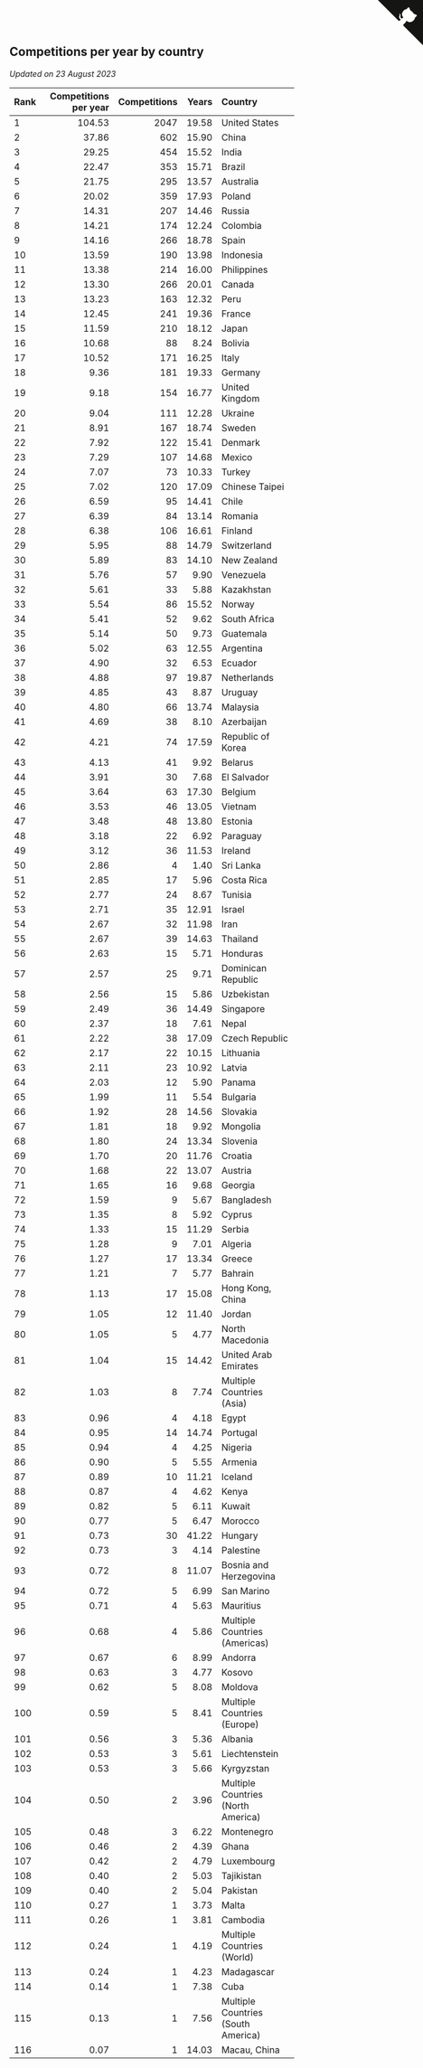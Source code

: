 ## Competitions per year by country

*Updated on 23 August 2023*

| Rank | Competitions per year | Competitions | Years | Country |
| :--- | ---: | ---: | ---: | :--- |
| 1 | 104.53 | 2047 | 19.58 | United States |
| 2 | 37.86 | 602 | 15.90 | China |
| 3 | 29.25 | 454 | 15.52 | India |
| 4 | 22.47 | 353 | 15.71 | Brazil |
| 5 | 21.75 | 295 | 13.57 | Australia |
| 6 | 20.02 | 359 | 17.93 | Poland |
| 7 | 14.31 | 207 | 14.46 | Russia |
| 8 | 14.21 | 174 | 12.24 | Colombia |
| 9 | 14.16 | 266 | 18.78 | Spain |
| 10 | 13.59 | 190 | 13.98 | Indonesia |
| 11 | 13.38 | 214 | 16.00 | Philippines |
| 12 | 13.30 | 266 | 20.01 | Canada |
| 13 | 13.23 | 163 | 12.32 | Peru |
| 14 | 12.45 | 241 | 19.36 | France |
| 15 | 11.59 | 210 | 18.12 | Japan |
| 16 | 10.68 | 88 | 8.24 | Bolivia |
| 17 | 10.52 | 171 | 16.25 | Italy |
| 18 | 9.36 | 181 | 19.33 | Germany |
| 19 | 9.18 | 154 | 16.77 | United Kingdom |
| 20 | 9.04 | 111 | 12.28 | Ukraine |
| 21 | 8.91 | 167 | 18.74 | Sweden |
| 22 | 7.92 | 122 | 15.41 | Denmark |
| 23 | 7.29 | 107 | 14.68 | Mexico |
| 24 | 7.07 | 73 | 10.33 | Turkey |
| 25 | 7.02 | 120 | 17.09 | Chinese Taipei |
| 26 | 6.59 | 95 | 14.41 | Chile |
| 27 | 6.39 | 84 | 13.14 | Romania |
| 28 | 6.38 | 106 | 16.61 | Finland |
| 29 | 5.95 | 88 | 14.79 | Switzerland |
| 30 | 5.89 | 83 | 14.10 | New Zealand |
| 31 | 5.76 | 57 | 9.90 | Venezuela |
| 32 | 5.61 | 33 | 5.88 | Kazakhstan |
| 33 | 5.54 | 86 | 15.52 | Norway |
| 34 | 5.41 | 52 | 9.62 | South Africa |
| 35 | 5.14 | 50 | 9.73 | Guatemala |
| 36 | 5.02 | 63 | 12.55 | Argentina |
| 37 | 4.90 | 32 | 6.53 | Ecuador |
| 38 | 4.88 | 97 | 19.87 | Netherlands |
| 39 | 4.85 | 43 | 8.87 | Uruguay |
| 40 | 4.80 | 66 | 13.74 | Malaysia |
| 41 | 4.69 | 38 | 8.10 | Azerbaijan |
| 42 | 4.21 | 74 | 17.59 | Republic of Korea |
| 43 | 4.13 | 41 | 9.92 | Belarus |
| 44 | 3.91 | 30 | 7.68 | El Salvador |
| 45 | 3.64 | 63 | 17.30 | Belgium |
| 46 | 3.53 | 46 | 13.05 | Vietnam |
| 47 | 3.48 | 48 | 13.80 | Estonia |
| 48 | 3.18 | 22 | 6.92 | Paraguay |
| 49 | 3.12 | 36 | 11.53 | Ireland |
| 50 | 2.86 | 4 | 1.40 | Sri Lanka |
| 51 | 2.85 | 17 | 5.96 | Costa Rica |
| 52 | 2.77 | 24 | 8.67 | Tunisia |
| 53 | 2.71 | 35 | 12.91 | Israel |
| 54 | 2.67 | 32 | 11.98 | Iran |
| 55 | 2.67 | 39 | 14.63 | Thailand |
| 56 | 2.63 | 15 | 5.71 | Honduras |
| 57 | 2.57 | 25 | 9.71 | Dominican Republic |
| 58 | 2.56 | 15 | 5.86 | Uzbekistan |
| 59 | 2.49 | 36 | 14.49 | Singapore |
| 60 | 2.37 | 18 | 7.61 | Nepal |
| 61 | 2.22 | 38 | 17.09 | Czech Republic |
| 62 | 2.17 | 22 | 10.15 | Lithuania |
| 63 | 2.11 | 23 | 10.92 | Latvia |
| 64 | 2.03 | 12 | 5.90 | Panama |
| 65 | 1.99 | 11 | 5.54 | Bulgaria |
| 66 | 1.92 | 28 | 14.56 | Slovakia |
| 67 | 1.81 | 18 | 9.92 | Mongolia |
| 68 | 1.80 | 24 | 13.34 | Slovenia |
| 69 | 1.70 | 20 | 11.76 | Croatia |
| 70 | 1.68 | 22 | 13.07 | Austria |
| 71 | 1.65 | 16 | 9.68 | Georgia |
| 72 | 1.59 | 9 | 5.67 | Bangladesh |
| 73 | 1.35 | 8 | 5.92 | Cyprus |
| 74 | 1.33 | 15 | 11.29 | Serbia |
| 75 | 1.28 | 9 | 7.01 | Algeria |
| 76 | 1.27 | 17 | 13.34 | Greece |
| 77 | 1.21 | 7 | 5.77 | Bahrain |
| 78 | 1.13 | 17 | 15.08 | Hong Kong, China |
| 79 | 1.05 | 12 | 11.40 | Jordan |
| 80 | 1.05 | 5 | 4.77 | North Macedonia |
| 81 | 1.04 | 15 | 14.42 | United Arab Emirates |
| 82 | 1.03 | 8 | 7.74 | Multiple Countries (Asia) |
| 83 | 0.96 | 4 | 4.18 | Egypt |
| 84 | 0.95 | 14 | 14.74 | Portugal |
| 85 | 0.94 | 4 | 4.25 | Nigeria |
| 86 | 0.90 | 5 | 5.55 | Armenia |
| 87 | 0.89 | 10 | 11.21 | Iceland |
| 88 | 0.87 | 4 | 4.62 | Kenya |
| 89 | 0.82 | 5 | 6.11 | Kuwait |
| 90 | 0.77 | 5 | 6.47 | Morocco |
| 91 | 0.73 | 30 | 41.22 | Hungary |
| 92 | 0.73 | 3 | 4.14 | Palestine |
| 93 | 0.72 | 8 | 11.07 | Bosnia and Herzegovina |
| 94 | 0.72 | 5 | 6.99 | San Marino |
| 95 | 0.71 | 4 | 5.63 | Mauritius |
| 96 | 0.68 | 4 | 5.86 | Multiple Countries (Americas) |
| 97 | 0.67 | 6 | 8.99 | Andorra |
| 98 | 0.63 | 3 | 4.77 | Kosovo |
| 99 | 0.62 | 5 | 8.08 | Moldova |
| 100 | 0.59 | 5 | 8.41 | Multiple Countries (Europe) |
| 101 | 0.56 | 3 | 5.36 | Albania |
| 102 | 0.53 | 3 | 5.61 | Liechtenstein |
| 103 | 0.53 | 3 | 5.66 | Kyrgyzstan |
| 104 | 0.50 | 2 | 3.96 | Multiple Countries (North America) |
| 105 | 0.48 | 3 | 6.22 | Montenegro |
| 106 | 0.46 | 2 | 4.39 | Ghana |
| 107 | 0.42 | 2 | 4.79 | Luxembourg |
| 108 | 0.40 | 2 | 5.03 | Tajikistan |
| 109 | 0.40 | 2 | 5.04 | Pakistan |
| 110 | 0.27 | 1 | 3.73 | Malta |
| 111 | 0.26 | 1 | 3.81 | Cambodia |
| 112 | 0.24 | 1 | 4.19 | Multiple Countries (World) |
| 113 | 0.24 | 1 | 4.23 | Madagascar |
| 114 | 0.14 | 1 | 7.38 | Cuba |
| 115 | 0.13 | 1 | 7.56 | Multiple Countries (South America) |
| 116 | 0.07 | 1 | 14.03 | Macau, China |


<a href="https://github.com/JustinTimeCuber/wca_statistics" class="github-corner" aria-label="View source on Github"><svg width="80" height="80" viewBox="0 0 250 250" style="fill:#151513; color:#fff; position: absolute; top: 0; border: 0; right: 0;" aria-hidden="true"><path d="M0,0 L115,115 L130,115 L142,142 L250,250 L250,0 Z"></path><path d="M128.3,109.0 C113.8,99.7 119.0,89.6 119.0,89.6 C122.0,82.7 120.5,78.6 120.5,78.6 C119.2,72.0 123.4,76.3 123.4,76.3 C127.3,80.9 125.5,87.3 125.5,87.3 C122.9,97.6 130.6,101.9 134.4,103.2" fill="currentColor" style="transform-origin: 130px 106px;" class="octo-arm"></path><path d="M115.0,115.0 C114.9,115.1 118.7,116.5 119.8,115.4 L133.7,101.6 C136.9,99.2 139.9,98.4 142.2,98.6 C133.8,88.0 127.5,74.4 143.8,58.0 C148.5,53.4 154.0,51.2 159.7,51.0 C160.3,49.4 163.2,43.6 171.4,40.1 C171.4,40.1 176.1,42.5 178.8,56.2 C183.1,58.6 187.2,61.8 190.9,65.4 C194.5,69.0 197.7,73.2 200.1,77.6 C213.8,80.2 216.3,84.9 216.3,84.9 C212.7,93.1 206.9,96.0 205.4,96.6 C205.1,102.4 203.0,107.8 198.3,112.5 C181.9,128.9 168.3,122.5 157.7,114.1 C157.9,116.9 156.7,120.9 152.7,124.9 L141.0,136.5 C139.8,137.7 141.6,141.9 141.8,141.8 Z" fill="currentColor" class="octo-body"></path></svg></a><style>.github-corner:hover .octo-arm{animation:octocat-wave 560ms ease-in-out}@keyframes octocat-wave{0%,100%{transform:rotate(0)}20%,60%{transform:rotate(-25deg)}40%,80%{transform:rotate(10deg)}}@media (max-width:500px){.github-corner:hover .octo-arm{animation:none}.github-corner .octo-arm{animation:octocat-wave 560ms ease-in-out}}</style>
